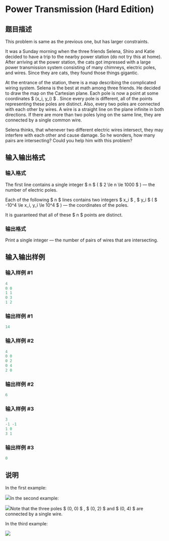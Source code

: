 # Power Transmission (Hard Edition)

## 题目描述

This problem is same as the previous one, but has larger constraints.

It was a Sunday morning when the three friends Selena, Shiro and Katie decided to have a trip to the nearby power station (do not try this at home). After arriving at the power station, the cats got impressed with a large power transmission system consisting of many chimneys, electric poles, and wires. Since they are cats, they found those things gigantic.

At the entrance of the station, there is a map describing the complicated wiring system. Selena is the best at math among three friends. He decided to draw the map on the Cartesian plane. Each pole is now a point at some coordinates $ (x_i, y_i) $ . Since every pole is different, all of the points representing these poles are distinct. Also, every two poles are connected with each other by wires. A wire is a straight line on the plane infinite in both directions. If there are more than two poles lying on the same line, they are connected by a single common wire.

Selena thinks, that whenever two different electric wires intersect, they may interfere with each other and cause damage. So he wonders, how many pairs are intersecting? Could you help him with this problem?

## 输入输出格式

### 输入格式

The first line contains a single integer $ n $ ( $ 2 \le n \le 1000 $ ) — the number of electric poles.

Each of the following $ n $ lines contains two integers $ x_i $ , $ y_i $ ( $ -10^4 \le x_i, y_i \le 10^4 $ ) — the coordinates of the poles.

It is guaranteed that all of these $ n $ points are distinct.

### 输出格式

Print a single integer — the number of pairs of wires that are intersecting.

## 输入输出样例

### 输入样例 #1

```cpp
4
0 0
1 1
0 3
1 2

```
### 输出样例 #1

```cpp
14

```
### 输入样例 #2

```cpp
4
0 0
0 2
0 4
2 0

```
### 输出样例 #2

```cpp
6

```
### 输入样例 #3

```cpp
3
-1 -1
1 0
3 1

```
### 输出样例 #3

```cpp
0

```
## 说明

In the first example:

![](https://cdn.luogu.com.cn/upload/vjudge_pic/CF1163C2/2317b27306c4c65175012212cdceb02039be0972.png)In the second example:

![](https://cdn.luogu.com.cn/upload/vjudge_pic/CF1163C2/0792ee139dbdc603551bd0c872a1bea92551eac5.png)Note that the three poles $ (0, 0) $ , $ (0, 2) $ and $ (0, 4) $ are connected by a single wire.

In the third example:

![](https://cdn.luogu.com.cn/upload/vjudge_pic/CF1163C2/9e20f52f47cf7b9d491a8675d81506c0f862a971.png)

